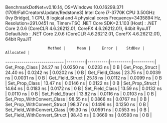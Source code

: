 
BenchmarkDotNet=v0.10.14, OS=Windows 10.0.16299.371 (1709/FallCreatorsUpdate/Redstone3)
Intel Core i7-3770K CPU 3.50GHz (Ivy Bridge), 1 CPU, 8 logical and 4 physical cores
Frequency=3435894 Hz, Resolution=291.0451 ns, Timer=TSC
.NET Core SDK=2.1.103
  [Host]     : .NET Core 2.0.6 (CoreCLR 4.6.26212.01, CoreFX 4.6.26212.01), 64bit RyuJIT
  DefaultJob : .NET Core 2.0.6 (CoreCLR 4.6.26212.01, CoreFX 4.6.26212.01), 64bit RyuJIT


                       Method |     Mean |     Error |    StdDev | Allocated |
----------------------------- |---------:|----------:|----------:|----------:|
               Get_Prop_Class | 24.27 ns | 0.0250 ns | 0.0233 ns |       0 B |
              Get_Prop_Struct | 24.40 ns | 0.0242 ns | 0.0202 ns |       0 B |
              Get_Field_Class | 23.75 ns | 0.0039 ns | 0.0031 ns |       0 B |
             Get_Field_Struct | 25.18 ns | 0.0112 ns | 0.0099 ns |       0 B |
               Set_Prop_Class | 13.47 ns | 0.0146 ns | 0.0122 ns |       0 B |
              Set_Prop_Struct | 14.64 ns | 0.0183 ns | 0.0172 ns |       0 B |
              Set_Field_Class | 13.59 ns | 0.0132 ns | 0.0110 ns |       0 B |
             Set_Field_Struct | 13.82 ns | 0.0116 ns | 0.0103 ns |       0 B |
   Set_Prop_WithConvert_Class | 98.55 ns | 0.0866 ns | 0.0767 ns |       0 B |
  Set_Prop_WithConvert_Struct | 98.37 ns | 0.1496 ns | 0.1250 ns |       0 B |
  Set_Field_WithConvert_Class | 99.30 ns | 0.0591 ns | 0.0553 ns |       0 B |
 Set_Field_WithConvert_Struct | 98.43 ns | 0.0669 ns | 0.0593 ns |       0 B |
